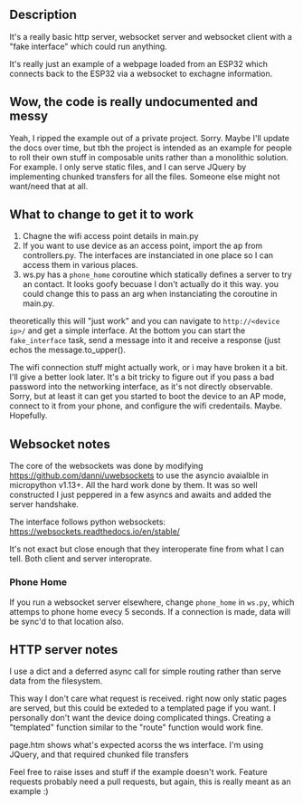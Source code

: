 ## Description
It's a really basic http server, websocket server and websocket client with a "fake interface" which could run anything.

It's really just an example of a webpage loaded from an ESP32 which connects back to the ESP32 via a websocket to exchagne information. 


## Wow, the code is really undocumented and messy
Yeah, I ripped the example out of a private project.  Sorry.  Maybe I'll update the docs over time, but tbh the project is intended as an example for people to roll their own stuff in composable units rather than a monolithic solution.  For example. I only serve static files, and I can serve JQuery by implementing chunked transfers for all the files.  Someone else might not want/need that at all.

## What to change to get it to work
1) Chagne the wifi access point details in main.py
2) If you want to use device as an access point, import the ap from controllers.py.  The interfaces are instanciated in one place so I can access them in various places.
3) ws.py has a `phone_home` coroutine which statically defines a server to try an contact. It looks goofy becuase I don't actually do it this way.  you could change this to pass an arg when instanciating the coroutine in main.py.

theoretically this will "just work" and you can navigate to `http://<device ip>/` and get a simple interface. At the bottom you can start the `fake_interface` task, send a message into it and receive a response (just echos the message.to_upper().

The wifi connection stuff might actually work, or i may have broken it a bit.  I'll give a better look later.  It's a bit tricky to figure out if you pass a bad password into the networking interface, as it's not directly observable.  Sorry, but at least it can get you started to boot the device to an AP mode, connect to it from your phone, and configure the wifi credentails.  Maybe.  Hopefully.

## Websocket notes
The core of the websockets was done by modifying https://github.com/danni/uwebsockets to use the asyncio avaialble in micropython v1.13+.  All the hard work done by them.  It was so well constructed I just peppered in a few asyncs and awaits and added the server handshake.

The interface follows python websockets: https://websockets.readthedocs.io/en/stable/

It's not exact but close enough that they interoperate fine from what I can tell.  Both client and server interoprate.

### Phone Home
If you run a websocket server elsewhere, change `phone_home` in `ws.py`, which attemps to phone home evecy 5 seconds.  If a connection is made, data will be sync'd to that location also.

## HTTP server notes
I use a dict and a deferred async call for simple routing rather than serve data from the filesystem.  

This way I don't care what request is received.  right now only static pages are served, but this could be exteded to a templated page if you want.  I personally don't want the device doing complicated things.  Creating a "templated" function similar to the "route" function would work fine.

page.htm shows what's expected acorss the ws interface.
I'm using JQuery, and that required chunked file transfers

Feel free to raise isses and stuff if the example doesn't work.  Feature requests probably need a pull requests, but again, this is really meant as an example :)
